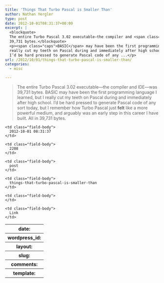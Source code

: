 ```yaml
---
title: 'Things That Turbo Pascal is Smaller Than'
author: Nathan Yergler
type: post
date: 2012-10-01T08:31:37+00:00
excerpt: |
  <blockquote>
  The entire Turbo Pascal 3.02 executable—the compiler and <span class="caps">IDE</span>—was
  39,731 bytes.</blockquote>
  <p><span class="caps">BASIC</span> may have been the first programming language I learned, but I
  really cut my teeth on Pascal during and immediately after high school.
  I’d be hard pressed to generate Pascal code of any ...</p>
url: /2012/10/01/things-that-turbo-pascal-is-smaller-than/
categories:
  - misc

---
```

> The entire Turbo Pascal 3.02 executable—the compiler and <span class="caps">IDE</span>—was 39,731 bytes.
<span class="caps">BASIC</span> may have been the first programming language I learned, but I really cut my teeth on Pascal during and immediately after high school. I’d be hard pressed to generate Pascal code of any sort today, but I remember how Turbo Pascal just **felt** like a more powerful medium, and arguably was an early step in this career I have built. All in 39,731 bytes.

<table class="docutils field-list" frame="void" rules="none">
  <col class="field-name" /> <col class="field-body" /> <tr class="field">
    <th class="field-name">
      date:
    </th>

    <td class="field-body">
      2012-10-01 08:31:37
    </td>
  </tr>

  <tr class="field">
    <th class="field-name">
      wordpress_id:
    </th>

    <td class="field-body">
      2208
    </td>
  </tr>

  <tr class="field">
    <th class="field-name">
      layout:
    </th>

    <td class="field-body">
      post
    </td>
  </tr>

  <tr class="field">
    <th class="field-name">
      slug:
    </th>

    <td class="field-body">
      things-that-turbo-pascal-is-smaller-than
    </td>
  </tr>

  <tr class="field">
    <th class="field-name">
      comments:
    </th>

    <td class="field-body">
    </td>
  </tr>

  <tr class="field">
    <th class="field-name">
      template:
    </th>

    <td class="field-body">
      Link
    </td>
  </tr>
</table>